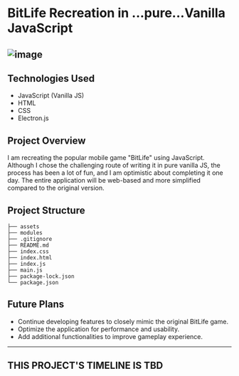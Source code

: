 # BitLife Recreation in ...pure...Vanilla JavaScript
![image](https://github.com/AaronGulman/JS-game-text-/assets/81993286/cdebfd4e-0723-4e57-99fe-74ff7b79dffc)
---

## Technologies Used
- JavaScript (Vanilla JS)
- HTML
- CSS
- Electron.js

## Project Overview
I am recreating the popular mobile game "BitLife" using JavaScript. Although I chose the challenging route of writing it in pure vanilla JS, the process has been a lot of fun, and I am optimistic about completing it one day. The entire application will be web-based and more simplified compared to the original version.

## Project Structure
```
├── assets
├── modules
├── .gitignore
├── README.md
├── index.css
├── index.html
├── index.js
├── main.js
├── package-lock.json
└── package.json
```

## Future Plans
- Continue developing features to closely mimic the original BitLife game.
- Optimize the application for performance and usability.
- Add additional functionalities to improve gameplay experience.
---

## THIS PROJECT'S TIMELINE IS TBD
